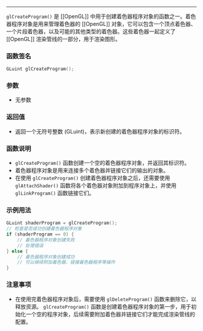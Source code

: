 
----
`glCreateProgram()` 是 [[OpenGL]] 中用于创建着色器程序对象的函数之一。着色器程序对象是用来管理着色器的 [[OpenGL]] 对象，它可以包含一个顶点着色器、一个片段着色器，以及可能的其他类型的着色器。这些着色器一起定义了 [[OpenGL]] 渲染管线的一部分，用于渲染图形。
### 函数签名
```cpp
GLuint glCreateProgram();
```
### 参数
- 无参数
### 返回值
- 返回一个无符号整数 (GLuint)，表示新创建的着色器程序对象的标识符。
### 函数说明
- `glCreateProgram()` 函数创建一个空的着色器程序对象，并返回其标识符。
- 着色器程序对象是用来连接多个着色器并链接它们的输出的对象。
- 在使用 `glCreateProgram()` 创建着色器程序对象之后，还需要使用 `glAttachShader()` 函数将各个着色器对象附加到程序对象上，并使用 `glLinkProgram()` 函数链接它们。
### 示例用法
```cpp
GLuint shaderProgram = glCreateProgram();
// 检查是否成功创建着色器程序对象
if (shaderProgram == 0) {
    // 着色器程序对象创建失败
    // 处理错误
} else {
    // 着色器程序对象创建成功
    // 可以继续附加着色器、链接着色器程序等操作
}
```
### 注意事项
- 在使用完着色器程序对象后，需要使用 `glDeleteProgram()` 函数来删除它，以释放资源。
`glCreateProgram()` 函数是创建着色器程序对象的第一步，用于初始化一个空的程序对象，后续需要附加着色器并链接它们才能完成渲染管线的配置。